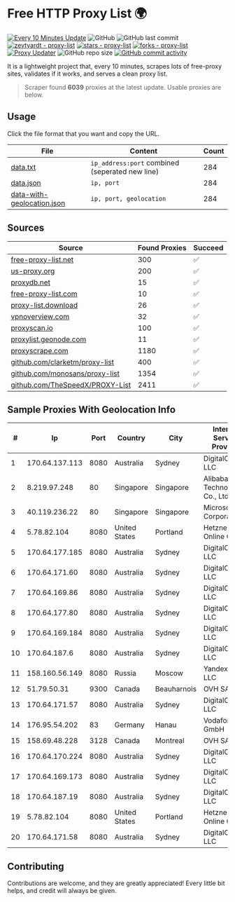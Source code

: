 
# Free HTTP Proxy List 🌍

[![Every 10 Minutes Update](https://github.com/mertguvencli/http-proxy-list/actions/workflows/main.yml/badge.svg?branch=main)](https://github.com/mertguvencli/http-proxy-list/actions/workflows/main.yml)
![GitHub](https://img.shields.io/github/license/mertguvencli/http-proxy-list)
![GitHub last commit](https://img.shields.io/github/last-commit/mertguvencli/http-proxy-list)
[![zevtyardt - proxy-list](https://img.shields.io/static/v1?label=zevtyardt&message=proxy-list&color=blue&logo=github)](https://github.com/zevtyardt/proxy-list "Go to GitHub repo")
[![stars - proxy-list](https://img.shields.io/github/stars/zevtyardt/proxy-list?style=social)](https://github.com/zevtyardt/proxy-list)
[![forks - proxy-list](https://img.shields.io/github/forks/zevtyardt/proxy-list?style=social)](https://github.com/zevtyardt/proxy-list)
[![Proxy Updater](https://github.com/zevtyardt/proxy-list/workflows/Proxy%20Updater/badge.svg)](https://github.com/zevtyardt/proxy-list/actions?query=workflow:"Proxy+Updater")
![GitHub repo size](https://img.shields.io/github/repo-size/zevtyardt/proxy-list)
[![GitHub commit activity](https://img.shields.io/github/commit-activity/m/zevtyardt/proxy-list?logo=commits)](https://github.com/zevtyardt/proxy-list/commits/main)

It is a lightweight project that, every 10 minutes, scrapes lots of free-proxy sites, validates if it works, and serves a clean proxy list.

> Scraper found **6039** proxies at the latest update. Usable proxies are below.

## Usage

Click the file format that you want and copy the URL.

|File|Content|Count|
|----|-------|-----|
|[data.txt](https://raw.githubusercontent.com/mertguvencli/http-proxy-list/main/proxy-list/data.txt)|`ip_address:port` combined (seperated new line)|284|
|[data.json](https://raw.githubusercontent.com/mertguvencli/http-proxy-list/main/proxy-list/data.json)|`ip, port`|284|
|[data-with-geolocation.json](https://raw.githubusercontent.com/mertguvencli/http-proxy-list/main/proxy-list/data-with-geolocation.json)|`ip, port, geolocation`|284|

## Sources

|Source|Found Proxies|Succeed|
|------|-------------|-------|
|[free-proxy-list.net](https://free-proxy-list.net)|300|✅|
|[us-proxy.org](https://www.us-proxy.org)|200|✅|
|[proxydb.net](http://proxydb.net)|15|✅|
|[free-proxy-list.com](https://free-proxy-list.com/?page=&port=&type%5B%5D=http&type%5B%5D=https&up_time=0&search=Search)|10|✅|
|[proxy-list.download](https://www.proxy-list.download/HTTP)|26|✅|
|[vpnoverview.com](https://vpnoverview.com/privacy/anonymous-browsing/free-proxy-servers)|32|✅|
|[proxyscan.io](https://www.proxyscan.io)|100|✅|
|[proxylist.geonode.com](https://proxylist.geonode.com/api/proxy-list?limit=300&page=1&sort_by=lastChecked&sort_type=desc&protocols=http,https)|11|✅|
|[proxyscrape.com](https://api.proxyscrape.com/v2/?request=displayproxies&protocol=http&timeout=10000&country=all&ssl=all&anonymity=all)|1180|✅|
|[github.com/clarketm/proxy-list](https://raw.githubusercontent.com/clarketm/proxy-list/master/proxy-list-raw.txt)|400|✅|
|[github.com/monosans/proxy-list](https://raw.githubusercontent.com/monosans/proxy-list/main/proxies/http.txt)|1354|✅|
|[github.com/TheSpeedX/PROXY-List](https://raw.githubusercontent.com/TheSpeedX/PROXY-List/master/http.txt)|2411|✅|


## Sample Proxies With Geolocation Info

|#|Ip|Port|Country|City|Internet Service Provider|
|-|--|----|-------|----|-------------------------|
|1|170.64.137.113|8080|Australia|Sydney|DigitalOcean, LLC|
|2|8.219.97.248|80|Singapore|Singapore|Alibaba (US) Technology Co., Ltd.|
|3|40.119.236.22|80|Singapore|Singapore|Microsoft Corporation|
|4|5.78.82.104|8080|United States|Portland|Hetzner Online GmbH|
|5|170.64.177.185|8080|Australia|Sydney|DigitalOcean, LLC|
|6|170.64.171.60|8080|Australia|Sydney|DigitalOcean, LLC|
|7|170.64.169.86|8080|Australia|Sydney|DigitalOcean, LLC|
|8|170.64.177.80|8080|Australia|Sydney|DigitalOcean, LLC|
|9|170.64.169.184|8080|Australia|Sydney|DigitalOcean, LLC|
|10|170.64.187.6|8080|Australia|Sydney|DigitalOcean, LLC|
|11|158.160.56.149|8080|Russia|Moscow|Yandex.Cloud LLC|
|12|51.79.50.31|9300|Canada|Beauharnois|OVH SAS|
|13|170.64.171.57|8080|Australia|Sydney|DigitalOcean, LLC|
|14|176.95.54.202|83|Germany|Hanau|Vodafone GmbH|
|15|158.69.48.228|3128|Canada|Montreal|OVH SAS|
|16|170.64.170.224|8080|Australia|Sydney|DigitalOcean, LLC|
|17|170.64.169.173|8080|Australia|Sydney|DigitalOcean, LLC|
|18|170.64.187.19|8080|Australia|Sydney|DigitalOcean, LLC|
|19|5.78.82.104|8080|United States|Portland|Hetzner Online GmbH|
|20|170.64.171.58|8080|Australia|Sydney|DigitalOcean, LLC|



## Contributing

Contributions are welcome, and they are greatly appreciated! Every
little bit helps, and credit will always be given.

